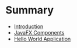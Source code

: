 # Summary

* [Introduction](README.md)
* [JavaFX Components](chapter1.md)
* [Hello World Application](hello-world-application.md)

